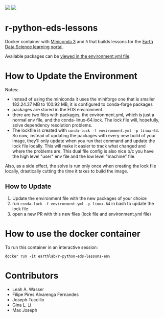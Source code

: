 [![](https://images.microbadger.com/badges/image/earthlab/r-python-eds-lessons-env.svg)](https://microbadger.com/images/earthlab/r-python-eds-lessons-env "build specs for the eds-lessons environment")
[![](https://images.microbadger.com/badges/version/earthlab/r-python-eds-lessons-env.svg)](https://microbadger.com/images/earthlab/r-python-eds-lessons-env "Version")


# r-python-eds-lessons

Docker container with [Miniconda 3](https://docs.conda.io/en/latest/miniconda.html) and `R` that builds lessons for the [Earth Data Science learning portal](https://www.earthdatascience.org).

Available packages can be [viewed in the environment.yml file](https://github.com/earthlab/r-python-eds-lessons/environment.yml).

# How to Update the Environment

Notes: 
* instead of using the miniconda it uses the miniforge one that is smaller 182.24.37 MB to 100.92 MB, it is configured to conda-forge packages
* packages are stored in the EDS environment. 
* there are two files with packages, the environment.yml, which is just a normal env file, and the conda-linux-64.lock. The lock file will, hopefully, solve dependency resolution problems.
* The lockfile is created with `conda-lock -f environment.yml -p linux-64`. So now, instead of updating the packages with every new build of your image, they'll only update when you run that command and update the lock file locally. This will make it easier to track what changed and where the problems are. This dual file config is also nice b/c you have the high level "user" env file and the low level "machine" file.

Also, as a side effect, the solve is run only once when creating the lock file locally, drastically cutting the time it takes to build the image.

## How to Update

1. Update the environment file with the new packages of your choice
2. run `conda-lock -f environment.yml -p linux-64` in bash to update the lock  file
3. open a new PR with  this new files (lock file and environment.yml file)

# How to use the docker container

To run this container in an interactive session:

```
docker run -it earthlab/r-python-eds-lessons-env
```

# Contributors

- Leah A. Wasser
- Filipe Pires Alvarenga Fernandes
- Joseph Tuccillo
- Gina L. Li
- Max Joseph
